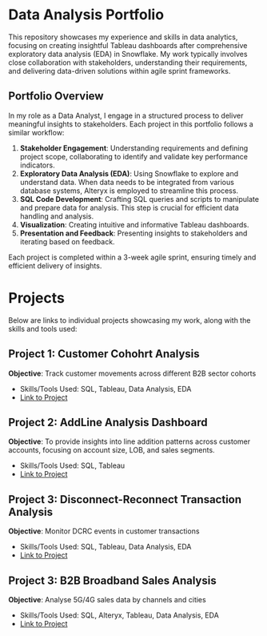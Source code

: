 # Data Analysis Portfolio

This repository showcases my experience and skills in data analytics, focusing on creating insightful Tableau dashboards after comprehensive exploratory data analysis (EDA) in Snowflake. My work typically involves close collaboration with stakeholders, understanding their requirements, and delivering data-driven solutions within agile sprint frameworks.

## Portfolio Overview

In my role as a Data Analyst, I engage in a structured process to deliver meaningful insights to stakeholders. Each project in this portfolio follows a similar workflow:

1. **Stakeholder Engagement**: Understanding requirements and defining project scope, collaborating to identify and validate key performance indicators.
2. **Exploratory Data Analysis (EDA)**: Using Snowflake to explore and understand data. When data needs to be integrated from various database systems, Alteryx is employed to streamline this process.
3. **SQL Code Development**: Crafting SQL queries and scripts to manipulate and prepare data for analysis. This step is crucial for efficient data handling and analysis.
4. **Visualization**: Creating intuitive and informative Tableau dashboards.
5. **Presentation and Feedback**: Presenting insights to stakeholders and iterating based on feedback.

Each project is completed within a 3-week agile sprint, ensuring timely and efficient delivery of insights.

# Projects

Below are links to individual projects showcasing my work, along with the skills and tools used:

## Project 1: Customer Cohohrt Analysis
**Objective**: Track customer movements across different B2B sector cohorts
- Skills/Tools Used: SQL, Tableau, Data Analysis, EDA
- [Link to Project](https://github.com/Illias-b/Customer-Cohorts-Analysis.git)

## Project 2: AddLine Analysis Dashboard
**Objective**: To provide insights into line addition patterns across customer accounts, focusing on account size, LOB, and sales segments.
- Skills/Tools Used: SQL, Tableau
- [Link to Project](https://github.com/Illias-b/AddLine-Analysis.git)


## Project 3: Disconnect-Reconnect Transaction Analysis
**Objective**: Monitor DCRC events in customer transactions
- Skills/Tools Used: SQL, Tableau, Data Analysis, EDA
- [Link to Project](https://github.com/Illias-b/Disconnect-Reconnect-Analysis.git)

## Project 3: B2B Broadband Sales Analysis
**Objective**: Analyse 5G/4G sales data by channels and cities
- Skills/Tools Used: SQL, Alteryx, Tableau, Data Analysis, EDA
- [Link to Project](https://github.com/Illias-b/B2B-Broadband-Sales.git)
